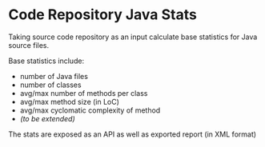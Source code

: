 # Code Repository Java Stats

Taking source code repository as an input calculate base statistics for Java source files.  

Base statistics include:
- number of Java files
- number of classes
- avg/max number of methods per class
- avg/max method size (in LoC)
- avg/max cyclomatic complexity of method
- _(to be extended)_ 

The stats are exposed as an API as well as exported report (in XML format)
